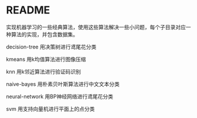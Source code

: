 # README

实现机器学习的一些经典算法，使用这些算法解决一些小问题，每个子目录对应一种算法的实现，并包含数据集。

decision-tree 用决策树进行鸢尾花分类

kmeans 用k均值算法进行图像压缩

knn 用k邻近算法进行验证码识别

naive-bayes 用朴素贝叶斯算法进行中文文本分类

neural-network 用BP神经网络进行鸢尾花分类

svm 用支持向量机进行平面上的点分类